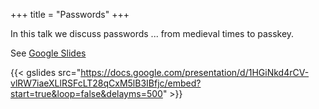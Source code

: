 +++
title = "Passwords"
+++

In this talk we discuss passwords ... from medieval times to passkey.
<!--more-->
See [Google Slides](https://docs.google.com/presentation/d/1HGiNkd4rCV-vlRW7iaeXLlRSFcLT28qCxM5lB3IBfjc/edit?usp=sharing)

{{< gslides src="https://docs.google.com/presentation/d/1HGiNkd4rCV-vlRW7iaeXLlRSFcLT28qCxM5lB3IBfjc/embed?start=true&loop=false&delayms=500" >}}